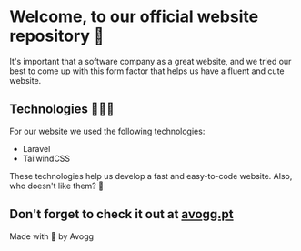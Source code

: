 # Welcome, to our official website repository 🚀

It's important that a software company as a great website, and we tried our best to come up with this form factor that helps us have a fluent and cute website.

## Technologies 🧑🏻‍💻

For our website we used the following technologies:
* Laravel
* TailwindCSS

These technologies help us develop a fast and easy-to-code website. Also, who doesn't like them? 🤨

## Don't forget to check it out at <a href="https://avogg.pt" target="_blank">avogg.pt</a>

Made with 💜 by Avogg
